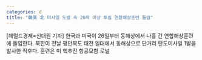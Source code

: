 ```yaml
---
categories: d
title: "韓美 北 미사일 도발 속 20척 이상 투입 연합해상훈련 돌입"
---
```

[헤럴드경제=신대원 기자] 한국과 미국이 26일부터 동해상에서 나흘 간 연합해상훈련에 돌입한다. 북한이 전날 평안북도 태천 일대에서 동해상으로 단거리 탄도미사일 1발을 발사한 직후다. 훈련은 미 핵추진 항공모함 로널